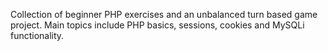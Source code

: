 Collection of beginner PHP exercises and an unbalanced turn based game project.
Main topics include PHP basics, sessions, cookies and MySQLi functionality.
